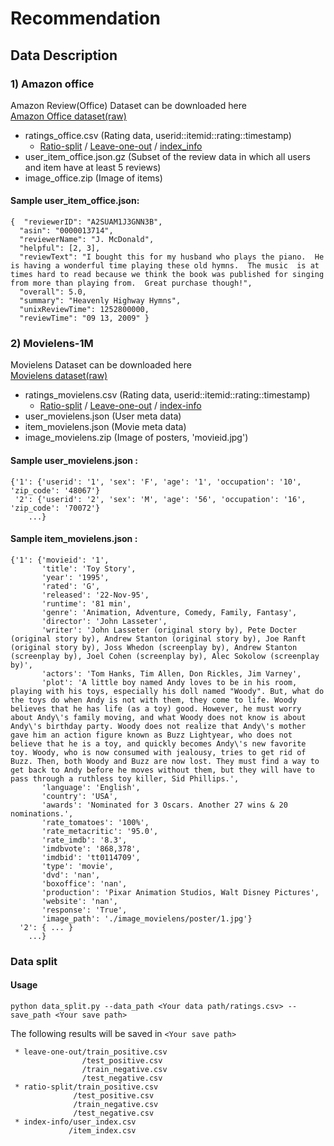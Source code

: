 # Recommendation

## Data Description
### 1) Amazon office
Amazon Review(Office) Dataset can be downloaded here<br>
[Amazon Office dataset(raw)](https://drive.google.com/drive/u/0/folders/1NMvsUaaSW9nxtMRnGcQw-8eNY1pjvAJY)

- ratings_office.csv (Rating data, userid::itemid::rating::timestamp)
  * [Ratio-split](https://drive.google.com/drive/u/0/folders/1Mis3TiY2883WOzVT8XxyIt_zwrpsuFY4) / [Leave-one-out](https://drive.google.com/drive/u/0/folders/1E22TfRHUgdaXxBfen_a_MLVOKAkuzbzB) / [index_info](https://drive.google.com/drive/u/0/folders/1V6i9qN3cUrGQ47-JCSSwuMd9oJEMsvB4)
- user_item_office.json.gz (Subset of the review data in which all users and item have at least 5 reviews)
- image_office.zip (Image of items)

#### Sample user_item_office.json:
```
{  "reviewerID": "A2SUAM1J3GNN3B",
  "asin": "0000013714",
  "reviewerName": "J. McDonald",
  "helpful": [2, 3],
  "reviewText": "I bought this for my husband who plays the piano.  He is having a wonderful time playing these old hymns.  The music  is at times hard to read because we think the book was published for singing from more than playing from.  Great purchase though!",
  "overall": 5.0,
  "summary": "Heavenly Highway Hymns",
  "unixReviewTime": 1252800000,
  "reviewTime": "09 13, 2009" }
```

### 2) Movielens-1M
Movielens Dataset can be downloaded here<br>
[Movielens dataset(raw)](https://drive.google.com/drive/folders/1iRU83v1Ut8RwsH2RAlE2cYPy2iwzsEPg)

- ratings_movielens.csv (Rating data, userid::itemid::rating::timestamp)
  * [Ratio-split](https://drive.google.com/drive/u/0/folders/19ZRPasxSeUVFGuAUv4EXmYgKXbZdYlCg) / [Leave-one-out](https://drive.google.com/drive/u/0/folders/1wxmfrliK1rpeZKME6UT9_JCHP3fMfUGj) / [index-info](https://drive.google.com/drive/u/0/folders/1exTuwPmmCeIUv_TwA-Q5oDVPdrUwDyeN)
- user_movielens.json (User meta data)
- item_movielens.json (Movie meta data)
- image_movielens.zip (Image of posters, 'movieid.jpg')

#### Sample user_movielens.json :
```
{'1': {'userid': '1', 'sex': 'F', 'age': '1', 'occupation': '10', 'zip_code': '48067'}
 '2': {'userid': '2', 'sex': 'M', 'age': '56', 'occupation': '16', 'zip_code': '70072'}
    ...}
```

#### Sample item_movielens.json :
```
{'1': {'movieid': '1', 
       'title': 'Toy Story', 
       'year': '1995',
       'rated': 'G',
       'released': '22-Nov-95', 
       'runtime': '81 min', 
       'genre': 'Animation, Adventure, Comedy, Family, Fantasy', 
       'director': 'John Lasseter', 
       'writer': 'John Lasseter (original story by), Pete Docter (original story by), Andrew Stanton (original story by), Joe Ranft (original story by), Joss Whedon (screenplay by), Andrew Stanton (screenplay by), Joel Cohen (screenplay by), Alec Sokolow (screenplay by)', 
       'actors': 'Tom Hanks, Tim Allen, Don Rickles, Jim Varney', 
       'plot': 'A little boy named Andy loves to be in his room, playing with his toys, especially his doll named "Woody". But, what do the toys do when Andy is not with them, they come to life. Woody believes that he has life (as a toy) good. However, he must worry about Andy\'s family moving, and what Woody does not know is about Andy\'s birthday party. Woody does not realize that Andy\'s mother gave him an action figure known as Buzz Lightyear, who does not believe that he is a toy, and quickly becomes Andy\'s new favorite toy. Woody, who is now consumed with jealousy, tries to get rid of Buzz. Then, both Woody and Buzz are now lost. They must find a way to get back to Andy before he moves without them, but they will have to pass through a ruthless toy killer, Sid Phillips.', 
       'language': 'English', 
       'country': 'USA', 
       'awards': 'Nominated for 3 Oscars. Another 27 wins & 20 nominations.', 
       'rate_tomatoes': '100%', 
       'rate_metacritic': '95.0',
       'rate_imdb': '8.3', 
       'imdbvote': '868,378',
       'imdbid': 'tt0114709', 
       'type': 'movie', 
       'dvd': 'nan', 
       'boxoffice': 'nan', 
       'production': 'Pixar Animation Studios, Walt Disney Pictures', 
       'website': 'nan', 
       'response': 'True', 
       'image_path': './image_movielens/poster/1.jpg'}
  '2': { ... }
    ...}
```
  
### Data split
#### Usage
```
python data_split.py --data_path <Your data path/ratings.csv> --save_path <Your save path>
```
The following results will be saved in ```<Your save path>```
```
 * leave-one-out/train_positive.csv
                /test_positive.csv
                /train_negative.csv
                /test_negative.csv
 * ratio-split/train_positive.csv
              /test_positive.csv
              /train_negative.csv
              /test_negative.csv
 * index-info/user_index.csv
             /item_index.csv
```
